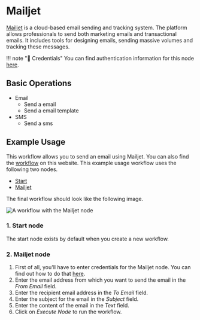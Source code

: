 # Mailjet

[Mailjet](https://www.mailjet.com/) is a cloud-based email sending and tracking system. The platform allows professionals to send both marketing emails and transactional emails. It includes tools for designing emails, sending massive volumes and tracking these messages.

!!! note "🔑 Credentials"
    You can find authentication information for this node [here](/workflow/integrations/credentials/mailjet/).


## Basic Operations

* Email
    * Send a email
    * Send a email template
* SMS
    * Send a sms

## Example Usage

This workflow allows you to send an email using Mailjet. You can also find the [workflow](https://n8n.io/workflows/520) on this website. This example usage workflow uses the following two nodes.

- [Start](/workflow/integrations/core-nodes/workflow-nodes-base.start/)
- [Mailjet]()

The final workflow should look like the following image.

![A workflow with the Mailjet node](/_images/integrations/nodes/mailjet/workflow.png)

### 1. Start node

The start node exists by default when you create a new workflow.

### 2. Mailjet node

1. First of all, you'll have to enter credentials for the Mailjet node. You can find out how to do that [here](/workflow/integrations/credentials/mailjet/).
2. Enter the email address from which you want to send the email in the *From Email* field.
3. Enter the recipient email address in the *To Email* field.
4. Enter the subject for the email in the *Subject* field.
5. Enter the content of the email in the *Text* field.
6. Click on *Execute Node* to run the workflow.
